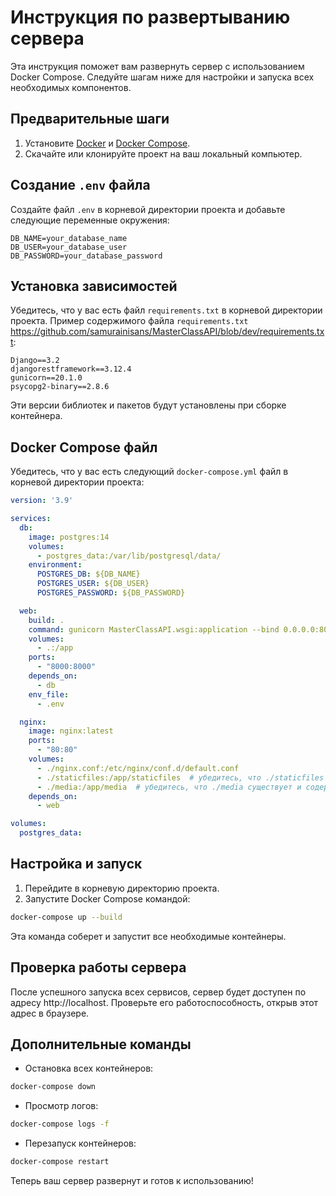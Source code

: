 # Инструкция по развертыванию сервера

Эта инструкция поможет вам развернуть сервер с использованием Docker Compose. Следуйте шагам ниже для настройки и запуска всех необходимых компонентов.

## Предварительные шаги

1. Установите [Docker](https://www.docker.com/products/docker-desktop) и [Docker Compose](https://docs.docker.com/compose/install/).
2. Скачайте или клонируйте проект на ваш локальный компьютер.

## Создание `.env` файла

Создайте файл `.env` в корневой директории проекта и добавьте следующие переменные окружения:

```plaintext
DB_NAME=your_database_name
DB_USER=your_database_user
DB_PASSWORD=your_database_password
```

## Установка зависимостей

Убедитесь, что у вас есть файл `requirements.txt` в корневой директории проекта. Пример содержимого файла `requirements.txt` https://github.com/samurainisans/MasterClassAPI/blob/dev/requirements.txt:

```plaintext
Django==3.2
djangorestframework==3.12.4
gunicorn==20.1.0
psycopg2-binary==2.8.6
```

Эти версии библиотек и пакетов будут установлены при сборке контейнера.

## Docker Compose файл

Убедитесь, что у вас есть следующий `docker-compose.yml` файл в корневой директории проекта:

```yaml
version: '3.9'

services:
  db:
    image: postgres:14
    volumes:
      - postgres_data:/var/lib/postgresql/data/
    environment:
      POSTGRES_DB: ${DB_NAME}
      POSTGRES_USER: ${DB_USER}
      POSTGRES_PASSWORD: ${DB_PASSWORD}

  web:
    build: .
    command: gunicorn MasterClassAPI.wsgi:application --bind 0.0.0.0:8000
    volumes:
      - .:/app
    ports:
      - "8000:8000"
    depends_on:
      - db
    env_file:
      - .env

  nginx:
    image: nginx:latest
    ports:
      - "80:80"
    volumes:
      - ./nginx.conf:/etc/nginx/conf.d/default.conf
      - ./staticfiles:/app/staticfiles  # убедитесь, что ./staticfiles существует и содержит файлы
      - ./media:/app/media  # убедитесь, что ./media существует и содержит файлы
    depends_on:
      - web

volumes:
  postgres_data:
```

## Настройка и запуск

1. Перейдите в корневую директорию проекта.
2. Запустите Docker Compose командой:

```sh
docker-compose up --build
```

Эта команда соберет и запустит все необходимые контейнеры.

## Проверка работы сервера

После успешного запуска всех сервисов, сервер будет доступен по адресу http://localhost. Проверьте его работоспособность, открыв этот адрес в браузере.

## Дополнительные команды

- Остановка всех контейнеров:

```sh
docker-compose down
```

- Просмотр логов:

```sh
docker-compose logs -f
```

- Перезапуск контейнеров:

```sh
docker-compose restart
```

Теперь ваш сервер развернут и готов к использованию!
